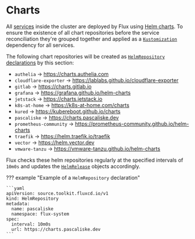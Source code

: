 # Charts

All [services](/cluster/services/) inside the cluster are deployed by Flux using [Helm charts](https://helm.sh/docs/topics/charts/). To ensure the existence of all chart repositories before the service reconciliation they're grouped together and applied as a [`Kustomization`](https://fluxcd.io/docs/components/kustomize/kustomization/) dependency for all services.

The following chart repositories will be created as [`HelmRepository` declarations](https://fluxcd.io/docs/components/source/helmrepositories/) by this section:

- `authelia` → <https://charts.authelia.com>
- `cloudflare-exporter` → <https://lablabs.github.io/cloudflare-exporter>
- `gitlab` → <https://charts.gitlab.io>
- `grafana` → <https://grafana.github.io/helm-charts>
- `jetstack` → <https://charts.jetstack.io>
- `k8s-at-home` → <https://k8s-at-home.com/charts>
- `kured` → <https://kubereboot.github.io/charts>
- `pascaliske` → <https://charts.pascaliske.dev>
- `prometheus-community` → <https://prometheus-community.github.io/helm-charts>
- `traefik` → <https://helm.traefik.io/traefik>
- `vector` → <https://helm.vector.dev>
- `vmware-tanzu` → <https://vmware-tanzu.github.io/helm-charts>

Flux checks these helm repositories regularly at the specified intervals of `10m0s` and updates the [`HelmRelease`](https://fluxcd.io/docs/components/helm/helmreleases/) objects accordingly.

??? example "Example of a `HelmRepository` declaration"

    ```yaml
    apiVersion: source.toolkit.fluxcd.io/v1
    kind: HelmRepository
    metadata:
      name: pascaliske
      namespace: flux-system
    spec:
      interval: 10m0s
      url: https://charts.pascaliske.dev
    ```
